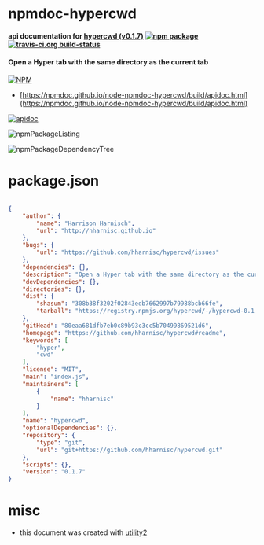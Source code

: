 # npmdoc-hypercwd

#### api documentation for  [hypercwd (v0.1.7)](https://github.com/hharnisc/hypercwd#readme)  [![npm package](https://img.shields.io/npm/v/npmdoc-hypercwd.svg?style=flat-square)](https://www.npmjs.org/package/npmdoc-hypercwd) [![travis-ci.org build-status](https://api.travis-ci.org/npmdoc/node-npmdoc-hypercwd.svg)](https://travis-ci.org/npmdoc/node-npmdoc-hypercwd)

#### Open a Hyper tab with the same directory as the current tab

[![NPM](https://nodei.co/npm/hypercwd.png?downloads=true&downloadRank=true&stars=true)](https://www.npmjs.com/package/hypercwd)

- [https://npmdoc.github.io/node-npmdoc-hypercwd/build/apidoc.html](https://npmdoc.github.io/node-npmdoc-hypercwd/build/apidoc.html)

[![apidoc](https://npmdoc.github.io/node-npmdoc-hypercwd/build/screenCapture.buildCi.browser.%252Ftmp%252Fbuild%252Fapidoc.html.png)](https://npmdoc.github.io/node-npmdoc-hypercwd/build/apidoc.html)

![npmPackageListing](https://npmdoc.github.io/node-npmdoc-hypercwd/build/screenCapture.npmPackageListing.svg)

![npmPackageDependencyTree](https://npmdoc.github.io/node-npmdoc-hypercwd/build/screenCapture.npmPackageDependencyTree.svg)



# package.json

```json

{
    "author": {
        "name": "Harrison Harnisch",
        "url": "http://hharnisc.github.io"
    },
    "bugs": {
        "url": "https://github.com/hharnisc/hypercwd/issues"
    },
    "dependencies": {},
    "description": "Open a Hyper tab with the same directory as the current tab",
    "devDependencies": {},
    "directories": {},
    "dist": {
        "shasum": "308b38f3202f02843edb7662997b79988bcb66fe",
        "tarball": "https://registry.npmjs.org/hypercwd/-/hypercwd-0.1.7.tgz"
    },
    "gitHead": "80eaa681dfb7eb0c89b93c3cc5b70499869521d6",
    "homepage": "https://github.com/hharnisc/hypercwd#readme",
    "keywords": [
        "hyper",
        "cwd"
    ],
    "license": "MIT",
    "main": "index.js",
    "maintainers": [
        {
            "name": "hharnisc"
        }
    ],
    "name": "hypercwd",
    "optionalDependencies": {},
    "repository": {
        "type": "git",
        "url": "git+https://github.com/hharnisc/hypercwd.git"
    },
    "scripts": {},
    "version": "0.1.7"
}
```



# misc
- this document was created with [utility2](https://github.com/kaizhu256/node-utility2)
